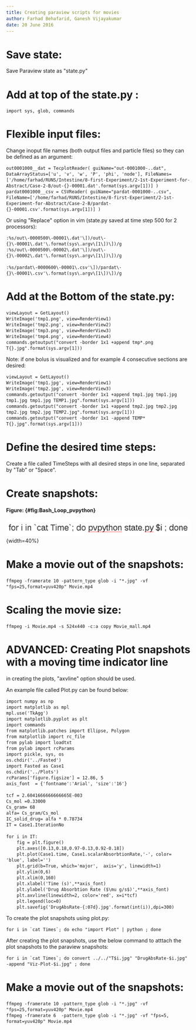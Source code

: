 ```yaml
---
title: Creating paraview scripts for movies
author: Farhad Behafarid, Ganesh Vijayakumar
date: 20 June 2016
---
```




# Save state:

Save Paraview state as "state.py" 




# Add at top of the state.py :
	import sys, glob, commands 




# Flexible input files:

Change inoput file names (both output files and particle files) so they can be defined as an  argument:
	
	out0001000__dat = TecplotReader( guiName="out-0001000-..dat", DataArrayStatus=['u', 'v', 'w', 'P', 'phi', 'node'], FileNames=['/home/farhad/RUNS/Intestine/8-first-Experiment/2-1st-Experiment-for-Abstract/Case-2-B/out-{}-00001.dat'.format(sys.argv[1])] )
	pardat0001000__csv = CSVReader( guiName="pardat-0001000-..csv", FileName=['/home/farhad/RUNS/Intestine/8-first-Experiment/2-1st-Experiment-for-Abstract/Case-2-B/pardat-{}-00001.csv'.format(sys.argv[1])] )


Or using "Replace" option in vim (state.py saved at time step 500 for 2 processors):

	:%s/out\-0000500\-00001\.dat'\])/out\-{}\-00001\.dat'\.format(sys\.argv\[1\])\])/g
	:%s/out\-0000500\-00002\.dat'\])/out\-{}\-00002\.dat'\.format(sys\.argv\[1\])\])/g

	:%s/pardat\-0000600\-00001\.csv'\])/pardat\-{}\-00001\.csv'\.format(sys\.argv\[1\])\])/g



# Add at the Bottom of the state.py: 
	viewLayout = GetLayout()
	WriteImage('tmp1.png', view=RenderView1)
	WriteImage('tmp2.png', view=RenderView2)
	WriteImage('tmp3.png', view=RenderView3)
	WriteImage('tmp4.png', view=RenderView4)
	commands.getoutput("convert -border 1x1 +append tmp*.png T{}.jpg".format(sys.argv[1]))

Note: if one bolus is visualized and for example 4 consecutive sections are desired:

    viewLayout = GetLayout()
    WriteImage('tmp1.jpg', view=RenderView1)
    WriteImage('tmp2.jpg', view=RenderView3)
    commands.getoutput("convert -border 1x1 +append tmp1.jpg tmp1.jpg tmp1.jpg tmp1.jpg TEMP1.jpg".format(sys.argv[1]))
    commands.getoutput("convert -border 1x1 +append tmp2.jpg tmp2.jpg tmp2.jpg tmp2.jpg TEMP2.jpg".format(sys.argv[1]))
    commands.getoutput("convert -border 1x1 -append TEMP* T{}.jpg".format(sys.argv[1]))



# Define the desired time steps:

Create a file called TimeSteps with all desired  steps in one line, separated by "Tab" or "Space".




# Create snapshots:

#### Figure: {#fig:Bash_Loop_pvpython}

![](./Figures/Bash_Loop_pvpython.png){width=40%}

# Make a movie out of the snapshots:
    ffmpeg -framerate 10 -pattern_type glob -i "*.jpg" -vf "fps=25,format=yuv420p" Movie.mp4

# Scaling the movie size:
    ffmpeg -i Movie.mp4 -s 524x440 -c:a copy Movie_mall.mp4

# ADVANCED: Creating Plot snapshots with a moving time indicator line
in creating the plots, "axvline" option should be used. 

An example file called Plot.py can be found below: 

	import numpy as np
    import matplotlib as mpl
    mpl.use('TkAgg')
    import matplotlib.pyplot as plt
    import commands
    from matplotlib.patches import Ellipse, Polygon
    from matplotlib import rc_file
    from pylab import loadtxt
    from pylab import rcParams
    import pickle, sys, os
    os.chdir('../Fasted')
    import Fasted as Case1
    os.chdir('../Plots')
    rcParams['figure.figsize'] = 12.86, 5
    axis_font  = {'fontname':'Arial', 'size':'16'}
  
    tcf = 2.6041666666666665E-003 
    Cs_mol =0.33000
    Cs_gram= 68
    alfa= Cs_gram/Cs_mol
    IC_solid_drug= alfa * 0.78734  
    IT = Case1.IterationNo
  
    for i in IT:
        fig = plt.figure()
        plt.axes([0.13,0.18,0.97-0.13,0.92-0.18])
        plt.plot(Case1.time, Case1.scalarAbsorbtionRate,'-', color= 'blue', label='') 
        plt.grid(b=True, which='major',  axis='y', linewidth=1)
        plt.ylim(0,6)
        plt.xlim(0,160)
        plt.xlabel('Time (s)',**axis_font)
        plt.ylabel('Drug Absorbtion Rate ($\mu g/s$)',**axis_font)
        plt.axvline(linewidth=2, color='red', x=i*tcf)
        plt.legend(loc=0)
        plt.savefig('DrugAbsRate-{:07d}.jpg'.format(int(i)),dpi=300)

To create the plot snapshots using plot.py:

    for i in `cat Times`; do echo "import Plot" | python ; done

After creating the plot snapshots, use the below command to atttach the plot snapshots to the paraview snapshots:

    for i in `cat Times`; do convert ../../"T$i.jpg" "DrugAbsRate-$i.jpg" -append "Viz-Plot-$i.jpg" ; done

# Make a movie out of the snapshots:
    ffmpeg -framerate 10 -pattern_type glob -i "*.jpg" -vf "fps=25,format=yuv420p" Movie.mp4
    ffmpeg -framerate 6  -pattern_type glob -i "*.jpg" -vf "fps=5, format=yuv420p" Movie.mp4 
